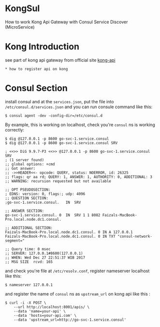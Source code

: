 # KongSul
How to work Kong Api Gateway with Consul Service Discover (MicroService)

# Kong Introduction
see part of kong api gateway from official site [kong-api](https://getkong.org/)
 
    * how to register api on kong 

# Consul Section
install consul and at the `services.json`, put the file into `/etc/consul.d/services.json` and you can run consule command like this:

    $ consul agent -dev -config-dir=/etc/consul.d


By example, this is working on localhost, check you're `consul` ns is working correctly: 

    $ dig @127.0.0.1 -p 8600 go-svc-1.service.consul
    $ dig @127.0.0.1 -p 8600 go-svc-1.service.consul SRV

    ; <<>> DiG 9.9.7-P3 <<>> @127.0.0.1 -p 8600 go-svc-1.service.consul SRV
    ; (1 server found)
    ;; global options: +cmd
    ;; Got answer:
    ;; ->>HEADER<<- opcode: QUERY, status: NOERROR, id: 26325
    ;; flags: qr aa rd; QUERY: 1, ANSWER: 1, AUTHORITY: 0, ADDITIONAL: 3
    ;; WARNING: recursion requested but not available

    ;; OPT PSEUDOSECTION:
    ; EDNS: version: 0, flags:; udp: 4096
    ;; QUESTION SECTION:
    ;go-svc-1.service.consul.	IN	SRV

    ;; ANSWER SECTION:
    go-svc-1.service.consul. 0	IN	SRV	1 1 8082 Faizals-MacBook-Pro.local.node.dc1.consul.

    ;; ADDITIONAL SECTION:
    Faizals-MacBook-Pro.local.node.dc1.consul. 0 IN	A 127.0.0.1
    Faizals-MacBook-Pro.local.node.dc1.consul. 0 IN	TXT "consul-network-segment="

    ;; Query time: 0 msec
    ;; SERVER: 127.0.0.1#8600(127.0.0.1)
    ;; WHEN: Wed Dec 27 22:51:37 WIB 2017
    ;; MSG SIZE  rcvd: 165

and check you're file at `/etc/resolv.conf`, register nameserver localhost like this:

    $ nameserver 127.0.0.1

and register the name of `consul` ns as `upstream_url` on kong api like this : 

    $ curl -i -X POST \
        --url http://localhost:8001/apis/ \
        --data 'name=your-api' \
        --data 'hosts=your-api.com' \
        --data 'upstream_url=http://go-svc-1.service.consul'